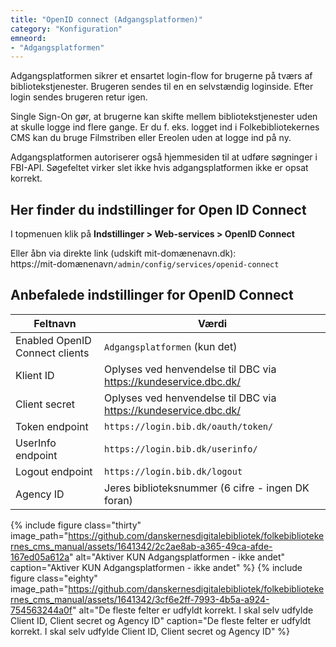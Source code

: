 ```yaml
---
title: "OpenID connect (Adgangsplatformen)"
category: "Konfiguration"
emneord: 
- "Adgangsplatformen"
---
```


Adgangsplatformen sikrer et ensartet login-flow for brugerne på tværs af bibliotekstjenester. Brugeren sendes til en en selvstændig loginside. Efter login sendes brugeren retur igen.

Single Sign-On gør, at brugerne kan skifte mellem bibliotekstjenester uden at skulle logge ind flere gange. Er du f. eks. logget ind i Folkebibliotekernes CMS kan du bruge Filmstriben eller Ereolen uden at logge ind på ny.

Adgangsplatformen autoriserer også hjemmesiden til at udføre søgninger i FBI-API. Søgefeltet virker slet ikke hvis adgangsplatformen ikke er opsat korrekt.

## Her finder du indstillinger for Open ID Connect 
I topmenuen klik på **Indstillinger > Web-services > OpenID Connect**

Eller åbn via direkte link (udskift mit-domænenavn.dk):\
https://mit-domænenavn`/admin/config/services/openid-connect`


## Anbefalede indstillinger for OpenID Connect

|Feltnavn|Værdi|
|---|---|
|Enabled OpenID Connect clients|`Adgangsplatformen` (kun det)|
|Klient ID|Oplyses ved henvendelse til DBC via https://kundeservice.dbc.dk/|
|Client secret|Oplyses ved henvendelse til DBC via https://kundeservice.dbc.dk/|
|Token endpoint|`https://login.bib.dk/oauth/token/`|
|UserInfo endpoint|`https://login.bib.dk/userinfo/`|
|Logout endpoint|`https://login.bib.dk/logout`|
|Agency ID|Jeres biblioteksnummer (6 cifre - ingen DK foran)|

{% include figure class="thirty" image_path="https://github.com/danskernesdigitalebibliotek/folkebibliotekernes_cms_manual/assets/1641342/2c2ae8ab-a365-49ca-afde-167ed05a612a" alt="Aktiver KUN Adgangsplatformen - ikke andet" caption="Aktiver KUN Adgangsplatformen - ikke andet" %} 
{% include figure class="eighty" image_path="https://github.com/danskernesdigitalebibliotek/folkebibliotekernes_cms_manual/assets/1641342/3cf6e2ff-7993-4b5a-a924-754563244a0f" alt="De fleste felter er udfyldt korrekt. I skal selv udfylde Client ID, Client secret og Agency ID" caption="De fleste felter er udfyldt korrekt. I skal selv udfylde Client ID, Client secret og Agency ID" %} 